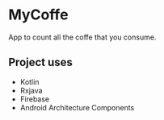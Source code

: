 # MyCoffe
App to count all the coffe that you consume.

## Project uses
- Kotlin
- Rxjava
- Firebase
- Android Architecture Components
